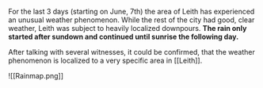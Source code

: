 For the last 3 days (starting on June, 7th) the area of Leith has experienced an unusual weather phenomenon. While the rest of the city had good, clear weather, Leith was subject to heavily localized downpours.
**The rain only started after sundown and continued until sunrise the following day.**

After talking with several witnesses, it could be confirmed, that the weather phenomenon is localized to a very specific area in [[Leith]].

![[Rainmap.png]]
